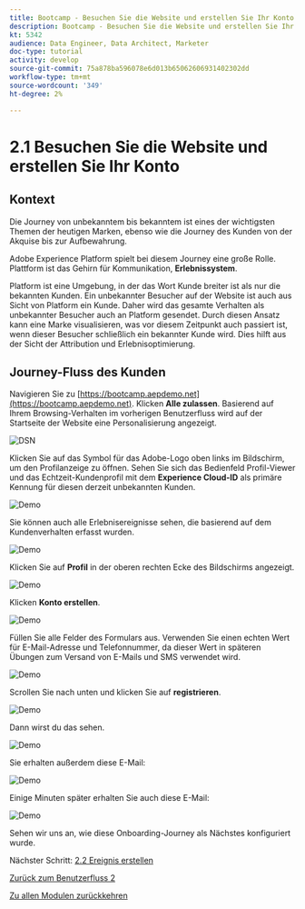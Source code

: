 ```yaml
---
title: Bootcamp - Besuchen Sie die Website und erstellen Sie Ihr Konto - Brasilien
description: Bootcamp - Besuchen Sie die Website und erstellen Sie Ihr Konto - Brasilien
kt: 5342
audience: Data Engineer, Data Architect, Marketer
doc-type: tutorial
activity: develop
source-git-commit: 75a878ba596078e6d013b65062606931402302dd
workflow-type: tm+mt
source-wordcount: '349'
ht-degree: 2%

---
```


# 2.1 Besuchen Sie die Website und erstellen Sie Ihr Konto

## Kontext

Die Journey von unbekanntem bis bekanntem ist eines der wichtigsten Themen der heutigen Marken, ebenso wie die Journey des Kunden von der Akquise bis zur Aufbewahrung.

Adobe Experience Platform spielt bei diesem Journey eine große Rolle. Plattform ist das Gehirn für Kommunikation, **Erlebnissystem**.

Platform ist eine Umgebung, in der das Wort Kunde breiter ist als nur die bekannten Kunden. Ein unbekannter Besucher auf der Website ist auch aus Sicht von Platform ein Kunde. Daher wird das gesamte Verhalten als unbekannter Besucher auch an Platform gesendet. Durch diesen Ansatz kann eine Marke visualisieren, was vor diesem Zeitpunkt auch passiert ist, wenn dieser Besucher schließlich ein bekannter Kunde wird. Dies hilft aus der Sicht der Attribution und Erlebnisoptimierung.

## Journey-Fluss des Kunden

Navigieren Sie zu [https://bootcamp.aepdemo.net](https://bootcamp.aepdemo.net). Klicken **Alle zulassen**. Basierend auf Ihrem Browsing-Verhalten im vorherigen Benutzerfluss wird auf der Startseite der Website eine Personalisierung angezeigt.

![DSN](./images/web8.png)

Klicken Sie auf das Symbol für das Adobe-Logo oben links im Bildschirm, um den Profilanzeige zu öffnen. Sehen Sie sich das Bedienfeld Profil-Viewer und das Echtzeit-Kundenprofil mit dem **Experience Cloud-ID** als primäre Kennung für diesen derzeit unbekannten Kunden.

![Demo](./images/pv1.png)

Sie können auch alle Erlebnisereignisse sehen, die basierend auf dem Kundenverhalten erfasst wurden.

![Demo](./images/pv3.png)

Klicken Sie auf **Profil** in der oberen rechten Ecke des Bildschirms angezeigt.

![Demo](./images/pv4.png)

Klicken **Konto erstellen**.

![Demo](./images/pv5.png)

Füllen Sie alle Felder des Formulars aus. Verwenden Sie einen echten Wert für E-Mail-Adresse und Telefonnummer, da dieser Wert in späteren Übungen zum Versand von E-Mails und SMS verwendet wird.

![Demo](./images/pv7.png)

Scrollen Sie nach unten und klicken Sie auf **registrieren**.

![Demo](./images/pv8.png)

Dann wirst du das sehen.

![Demo](./images/pv9.png)

Sie erhalten außerdem diese E-Mail:

![Demo](./images/pv10.png)

Einige Minuten später erhalten Sie auch diese E-Mail:

![Demo](./images/pv11.png)

Sehen wir uns an, wie diese Onboarding-Journey als Nächstes konfiguriert wurde.

Nächster Schritt: [2.2 Ereignis erstellen](./ex2.md)

[Zurück zum Benutzerfluss 2](./uc2.md)

[Zu allen Modulen zurückkehren](../../overview.md)
